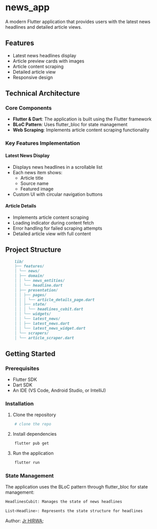 # news_app

A modern Flutter application that provides users with the latest news headlines and detailed article views.

## Features

- Latest news headlines display
- Article preview cards with images
- Article content scraping
- Detailed article view
- Responsive design

## Technical Architecture

### Core Components

- **Flutter & Dart**: The application is built using the Flutter framework
- **BLoC Pattern**: Uses flutter_bloc for state management
- **Web Scraping**: Implements article content scraping functionality

### Key Features Implementation

#### Latest News Display
- Displays news headlines in a scrollable list
- Each news item shows:
  - Article title
  - Source name
  - Featured image
- Custom UI with circular navigation buttons

#### Article Details
- Implements article content scraping
- Loading indicator during content fetch
- Error handling for failed scraping attempts
- Detailed article view with full content

## Project Structure


```md
    lib/
    ├── features/
    │ └── news/
    │ ├── domain/
    │ │ └── news_entities/
    │ │ └── headline.dart
    │ ├── presentation/
    │ │ ├── pages/
    │ │ │ └── article_details_page.dart
    │ │ ├── state/
    │ │ │ └── headlines_cubit.dart
    │ │ └── widgets/
    │ │ └── latest_news/
    │ │ ├── latest_news.dart
    │ │ └── latest_news_widget.dart
    │ └── scrapers/
    │ └── article_scraper.dart
```


## Getting Started

### Prerequisites

- Flutter SDK
- Dart SDK
- An IDE (VS Code, Android Studio, or IntelliJ)

### Installation

1. Clone the repository
```bash
    # clone the repo
```

2. Install dependencies

```bash
    flutter pub get
```


3. Run the application

```bash
    flutter run
```

### State Management
The application uses the BLoC pattern through flutter_bloc for state management:

```bash
HeadlinesCubit: Manages the state of news headlines

List<Headline>: Represents the state structure for headlines
```

Author:
[Jr HIRWA](https://github.com/HIRWA13);